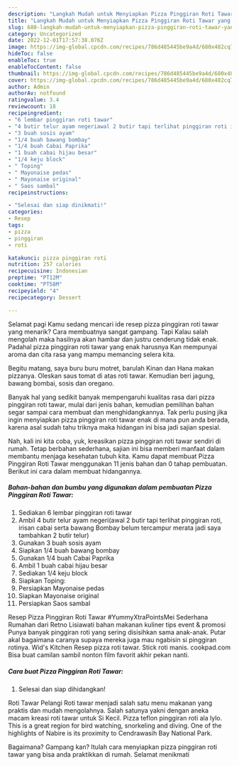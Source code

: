 ```yaml
---
description: "Langkah Mudah untuk Menyiapkan Pizza Pinggiran Roti Tawar yang Enak Banget"
title: "Langkah Mudah untuk Menyiapkan Pizza Pinggiran Roti Tawar yang Enak Banget"
slug: 680-langkah-mudah-untuk-menyiapkan-pizza-pinggiran-roti-tawar-yang-enak-banget
category: Uncategorized
date: 2022-12-01T17:57:38.076Z
image: https://img-global.cpcdn.com/recipes/786d485445be9a4d/680x482cq70/pizza-pinggiran-roti-tawar-foto-resep-utama.jpg
hideToc: false
enableToc: true
enableTocContent: false
thumbnail: https://img-global.cpcdn.com/recipes/786d485445be9a4d/680x482cq70/pizza-pinggiran-roti-tawar-foto-resep-utama.jpg
cover: https://img-global.cpcdn.com/recipes/786d485445be9a4d/680x482cq70/pizza-pinggiran-roti-tawar-foto-resep-utama.jpg
author: Admin
authorAv: notfound
ratingvalue: 3.4
reviewcount: 18
recipeingredient:
- "6 lembar pinggiran roti tawar"
- "4 butir telur ayam negeriawal 2 butir tapi terlihat pinggiran roti irisan cabai serta bawang Bombay belum tercampur merata jadi saya tambahkan 2 butir telur"
- "3 buah sosis ayam"
- "1/4 buah bawang bombay"
- "1/4 buah Cabai Paprika"
- "1 buah cabai hijau besar"
- "1/4 keju block"
- " Toping"
- " Mayonaise pedas"
- " Mayonaise original"
- " Saos sambal"
recipeinstructions:

- "Selesai dan siap dinikmati!"
categories:
- Resep
tags:
- pizza
- pinggiran
- roti

katakunci: pizza pinggiran roti 
nutrition: 257 calories
recipecuisine: Indonesian
preptime: "PT12M"
cooktime: "PT58M"
recipeyield: "4"
recipecategory: Dessert

---
```



Selamat pagi Kamu sedang mencari ide resep pizza pinggiran roti tawar yang menarik? Cara membuatnya sangat gampang. Tapi Kalau salah mengolah maka hasilnya akan hambar dan justru cenderung tidak enak. Padahal pizza pinggiran roti tawar yang enak harusnya Kan mempunyai aroma dan cita rasa yang mampu memancing selera kita.


Begitu matang, saya buru buru motret, barulah Kinan dan Hana makan pizzanya. Oleskan saus tomat di atas roti tawar. Kemudian beri jagung, bawang bombai, sosis dan oregano.

Banyak hal yang sedikit banyak mempengaruhi kualitas rasa dari pizza pinggiran roti tawar, mulai dari jenis bahan, kemudian pemilihan bahan segar sampai cara membuat dan menghidangkannya. Tak perlu pusing jika ingin menyiapkan pizza pinggiran roti tawar enak di mana pun anda berada, karena asal sudah tahu triknya maka hidangan ini bisa jadi sajian spesial.


Nah, kali ini kita coba, yuk, kreasikan pizza pinggiran roti tawar sendiri di rumah. Tetap berbahan sederhana, sajian ini bisa memberi manfaat dalam membantu menjaga kesehatan tubuh kita. Kamu dapat membuat Pizza Pinggiran Roti Tawar menggunakan 11 jenis bahan dan 0 tahap pembuatan. Berikut ini cara dalam membuat hidangannya.

<!--inarticleads1-->

##### Bahan-bahan dan bumbu yang digunakan dalam pembuatan Pizza Pinggiran Roti Tawar:

1. Sediakan 6 lembar pinggiran roti tawar
1. Ambil 4 butir telur ayam negeri(awal 2 butir tapi terlihat pinggiran roti, irisan cabai serta bawang Bombay belum tercampur merata jadi saya tambahkan 2 butir telur)
1. Gunakan 3 buah sosis ayam
1. Siapkan 1/4 buah bawang bombay
1. Gunakan 1/4 buah Cabai Paprika
1. Ambil 1 buah cabai hijau besar
1. Sediakan 1/4 keju block
1. Siapkan  Toping:
1. Persiapkan  Mayonaise pedas
1. Siapkan  Mayonaise original
1. Persiapkan  Saos sambal


Resep Pizza Pinggiran Roti Tawar #YummyXtraPointsMei Sederhana Rumahan dari Retno Lisiawati bahan makanan kuliner tips event &amp; promosi Punya banyak pinggiran roti yang sering disisihkan sama anak-anak. Putar akal bagaimana caranya supaya mereka juga mau ngabisin si pinggiran rotinya. Wid&#39;s Kitchen Resep pizza roti tawar. Stick roti manis. cookpad.com Bisa buat camilan sambil nonton film favorit akhir pekan nanti. 

<!--inarticleads2-->

##### Cara buat Pizza Pinggiran Roti Tawar:


1. Selesai dan siap dihidangkan!

Roti Tawar Pelangi Roti tawar menjadi salah satu menu makanan yang praktis dan mudah mengolahnya. Salah satunya yakni dengan aneka macam kreasi roti tawar untuk Si Kecil. Pizza teflon pinggiran roti ala lylo. This is a great region for bird watching, snorkeling and diving. One of the highlights of Nabire is its proximity to Cendrawasih Bay National Park. 

Bagaimana? Gampang kan? Itulah cara menyiapkan pizza pinggiran roti tawar yang bisa anda praktikkan di rumah. Selamat menikmati

